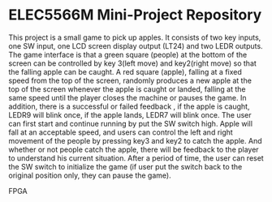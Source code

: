 # ELEC5566M Mini-Project Repository

This project is a small game to pick up apples. It consists of two key inputs, one SW input,  one LCD screen display output (LT24) and two LEDR outputs. The game interface is that a green square (people) at the bottom of the screen can be controlled by key 3(left move) and key2(right move) so that the falling apple can be caught. A red square (apple), falling at a fixed speed from the top of the screen, randomly produces a new apple at the top of the screen whenever the apple is caught or landed, falling at the same speed until the player closes the machine or pauses the game. In addition, there is a successful or failed feedback , if the apple is caught, LEDR9 will blink once, if the apple lands, LEDR7 will blink once. The user can first start and continue running by put the SW switch high. Apple will fall at an acceptable speed, and users can control the left and right movement of the people by pressing key3 and key2 to catch the apple. And whether or not people catch the apple, there will be feedback to the player to understand his current situation. After a period of time, the user can reset the SW switch to initialize the game (if user put the switch back to the original position only, they can pause the game).

FPGA

